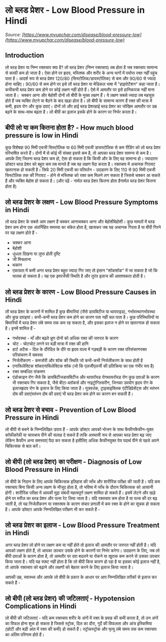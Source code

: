 # लो ब्लड प्रेशर - Low Blood Pressure in Hindi
_Source: [https://www.myupchar.com/disease/blood-pressure-low](https://www.myupchar.com/disease/blood-pressure-low)_

## Introduction
लो ब्लड प्रेशर या निम्न रक्तचाप क्या है?
लो ब्लड प्रेशर (निम्न रक्तचाप) तब होता है जब रक्तचाप सामान्य से काफी कम हो जाता है। ऐसा होने पर हृदय, मस्तिष्क और शरीर के अन्य भागों में पर्याप्त रक्त नहीं पहुंच पाता है।
आदर्श रूप से ब्लड प्रेशर 120/80 (सिस्टोलिक/डायस्टोलिक) से कम और 90/60 से ज्यादा होना चाहिए। 90/60 से कम होने पर इसे लौ ब्लड प्रेशर या मेडिकल भाषा में "हाइपोटेंशन" कहा जाता है।
कभीकभी ब्लड प्रेशर कम होने पर कोई लक्षण नहीं होते हैं। ऐसे में आमतौर पर इसे हानिकारक नहीं माना जाता है। 
चक्कर आना और बेहोशी दोनों लो बीपी के मुख्य लक्षण हैं। ये लक्षण सबसे ज्यादा तब महसूस होते हैं जब व्यक्ति लेटने या बैठने के बाद खड़ा होता है। लो बीपी के सामान्य कारण हैं रक्त की मात्रा में कमी, हृदय रोग और कुछ दवाएं।
दोनों लो और हाई ब्लड प्रेशरहाई ब्लड प्रेशर का जोखिम आमतौर पर उम्र बढ़ने के साथ-साथ बढ़ता है। लो बीपी का इलाज इसके होने के कारण पर निर्भर करता है।

## बीपी लो या कम कितना होता है? - How much blood pressure is low in Hindi
कुछ विशेषज्ञ 90 मिमी एचजी सिस्टोलिक या 60 मिमी एचजी डायस्टोलिक से कम रीडिंग को लो ब्लड प्रेशर परिभाषित करते हैं। दोनों में से कोई भी संख्या इससे कम है, तो आपका ब्लड प्रेशर सामन्य से कम है।
आपके लिए जितना ब्लड प्रेशर कम हो, ऐसा हो सकता है कि किसी और के लिए वह सामान्य हो। ज्यादातर डॉक्टर ब्लड प्रेशर को बहुत कम तब मानते हैं जब वह लक्षण पैदा करता है।
रक्तचाप में अचानक गिरावट खतरनाक हो सकती है। सिर्फ 20 मिमी एचजी का परिवर्तन - उदाहरण के लिए 110 से 90 मिमी एचजी सिस्टोलिक तक की गिरावट - होने से मस्तिष्क को रक्त कम मिलने लग सकता है जिससे चक्कर आ सकते हैं और व्यक्ति बेहोश हो सकता है।
(और पढ़ें - नार्मल ब्लड प्रेशर कितना होता हैनार्मल ब्लड प्रेशर कितना होता है)

## लो ब्लड प्रेशर के लक्षण - Low Blood Pressure Symptoms in Hindi
लो ब्लड प्रेशर के सबसे आम लक्षण हैं चक्कर आनाचक्कर आना और बेहोशीबेहोशी।
कुछ मामलों में ब्लड प्रेशर कम होना एक अंतर्निहित समस्या का संकेत होता है, खासकर जब यह अचानक गिरता है या बीपी गिरने पर यह लक्षण होते हैं -
- चक्कर आना
- बेहोशी
- धुंधला दिखना या लुप्त होती दृष्टि
- जी मिचलाना
- थकान
- एकाग्रता में कमी
अगर ब्लड प्रेशर बहुत ज्यादा गिर जाए तो इंसान "शॉकशॉक" में जा सकता है जो कि घातक हो सकता है। यह एक इमरजेंसी स्थिति है और तुरंत इलाज की आवश्यकता होती है।

## लो ब्लड प्रेशर के कारण - Low Blood Pressure Causes in Hindi
लौ ब्लड प्रेशर के कारणों में शामिल हैं कुछ बीमारियां (जैसे डायबिटीज या थायराइड), गर्भावस्थागर्भावस्था और कुछ दवाइयां। कभी-कभी ब्लड प्रेशर कम होने का कारण पता नहीं चल पाता है।
कुछ परिस्थितियों या बिमारियों में ब्लड प्रेशर लंबे समय तक कम रह सकता है, और इसका इलाज न होने पर खतरनाक हो सकता है। इनमें शामिल हैं -
- गर्भावस्था - माँ और बढ़ते भ्रूण दोनों को अधिक रक्त की जरुरत के कारण
- चोट - चोटचोट लगने पर बड़ी मात्रा में रक्त की हानि
- हार्ट अटैक - दिल के दौरेदिल के दौरे या हृदय वाल्व में गड़बड़ी के कारण रक्त परिसंचरणरक्त परिसंचरण में समस्या
- निर्जलीकरण - कमजोरी और शॉक की स्थिति जो कभी-कभी निर्जलीकरण के साथ होती है
- एनाफिलेक्टिक शॉकएनाफिलेक्टिक शॉक (जो कि एलर्जीएलर्जी की प्रतिक्रिया का एक गंभीर रूप है)
- रक्त सम्बंधित संक्रमण
- एंडोक्राइन रोग जैसे कि डायबिटीजडायबिटीज और थायरॉयड रोगथायरॉयड रोग
कुछ दवाओं के कारण भी रक्तचाप गिर सकता है, जैसे बीटा-ब्लॉकर्स और नाइट्रोग्लिसरीन, जिनका उपयोग हृदय रोग के इलाजहृदय रोग के इलाज के लिए किया जाता है। मूत्रवर्धक, ट्राइसाइक्लिक एंटीडिप्रेसेंट्स और स्तंभन दोष की दवाएंस्तंभन दोष की दवाएं भी ब्लड प्रेशर कम होने का कारण बन सकती हैं।

## लो ब्लड प्रेशर से बचाव - Prevention of Low Blood Pressure in Hindi
लो बीपी से बचने के निम्नलिखित उपाय हैं -
आपके डॉक्टर आपको भोजन के साथ कैफीनकैफीन-युक्त कॉफीकॉफी या चायचाय पीने की सलाह दे सकते हैं ताकि अस्थायी रूप से आपका ब्लड प्रेशर बढ़ जाए लेकिन कैफीन अन्य समस्याएं पैदा कर सकता है इसीलिए अधिक कैफीनयुक्त पेय पदार्थ पीने से पहले अपने चिकित्सक से बात करें।

## लो बीपी (लो ब्लड प्रेशर) का परीक्षण - Diagnosis of Low Blood Pressure in Hindi
लो बीपी के निदान के लिए आपके चिकित्सक इतिहास की जाँच और शारीरिक परीक्षा की जाती है। यदि कम रक्तचाप बिना किसी अन्य लक्षण के मौजूद होता है, तो भविष्य में जाँच के दौरान चिकित्सक को आसानी होगी।
शारीरिक परीक्षा में आपकी मुद्रा संबंधी महत्वपूर्ण लक्षण शामिल हो सकते हैं। इसमें लेटने और खड़े होने पर मरीज़ का ब्लड प्रेशर और पल्स रेट लिया जाता है। यदि रक्तचाप कम होता है या पल्स की दर बढ़ जाती है, तो यह निर्जलीकरण या रक्तस्राव के कारण संचार प्रणाली में कम रक्त के होने का सूचक हो सकता है।
आपके डॉक्टर आपके निम्नलिखित परीक्षण भी कर सकते हैं -

## लो ब्लड प्रेशर का इलाज - Low Blood Pressure Treatment in Hindi
अगर ब्लड प्रेशर लो होने पर लक्षण कम या नहीं होते तो इलाज की आमतौर पर जरुरत नहीं होती है।
यदि आपको लक्षण होते हैं, तो आपका उपचार उसके होने के कारणों पर निर्भर करेगा। उदाहरण के लिए, जब लो बीपी दवाओं के कारण होता है, तो आमतौर पर दवा बदलने या रोकने या खुराक कम करने से उसका उपचार किया जाता है।
यदि यह स्पष्ट नहीं होता है कि लो बीपी किस कारण हो रहा है या इसका कोई इलाज नहीं है, तो आपके रक्तचाप को बढ़ाने और लक्षणों को बेहतर करने के लिए इलाज किया जाता है।
आपकी उम्र, स्वास्थ्य और आपके लो बीपी के प्रकार के आधार पर आप निम्नलिखित तरीकों से इलाज कर सकते हैं -

## लो बीपी (लो ब्लड प्रेशर) की जटिलताएं - Hypotension Complications in Hindi
लो बीपी की जटिलताएं -
यदि कम रक्तचाप शरीर के अंगों में रक्त के प्रवाह की कमी करता है, तो उन अंगों का विफल होना शुरू हो सकता है जिससे स्ट्रोक, दिल का दौरा, गुर्दे की विफलता और आंत्र इस्किमिया (छोटी और बड़ी आंत में रक्त की कमी) हो सकते हैं।
स्ट्रोकस्ट्रोक और मृत्यु लंबे समय तक कम रक्तचाप का अंतिम परिणाम होते हैं।

